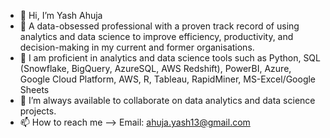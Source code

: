 - 👋 Hi, I’m Yash Ahuja
- 👀 A data-obsessed professional with a proven track record of using analytics and data science to improve efficiency, productivity, and decision-making in my current and former organisations.
- 🌱 I am proficient in analytics and data science tools such as Python, SQL (Snowflake, BigQuery, AzureSQL, AWS Redshift), PowerBI, Azure, Google Cloud Platform, AWS, R, Tableau, RapidMiner, MS-Excel/Google Sheets
- 💞️ I’m always available to collaborate on data analytics and data science projects.
- 📫 How to reach me --> Email: ahuja.yash13@gmail.com

<!---
ahujaya/ahujaya is a ✨ special ✨ repository because its `README.md` (this file) appears on your GitHub profile.
You can click the Preview link to take a look at your changes.
--->
